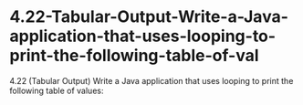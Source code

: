 # 4.22-Tabular-Output-Write-a-Java-application-that-uses-looping-to-print-the-following-table-of-val
4.22 (Tabular Output) Write a Java application that uses looping to print the following table of values:
